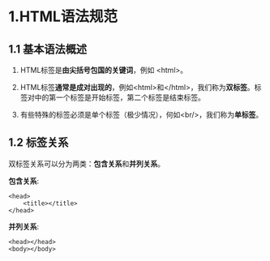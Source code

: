 # 1.HTML语法规范

## 1.1 基本语法概述

1. HTML标签是**由尖括号包国的关键词**，例如 \<html>。

2. HTML标签**通常是成对出现的**，例如\<html>和\</html>，我们称为**双标签**。标签对中的第一个标签是开始标签，第二个标签是结束标签。

3. 有些特殊的标签必须是单个标签（极少情况），何如\<br/>，我们称为**单标签**。

## 1.2 标签关系

双标签关系可以分为两类：**包含关系**和**并列关系**。

**包含关系**:

    <head>
        <title></title>
    </head>

**并列关系**:

    <head></head>
    <body></body>

